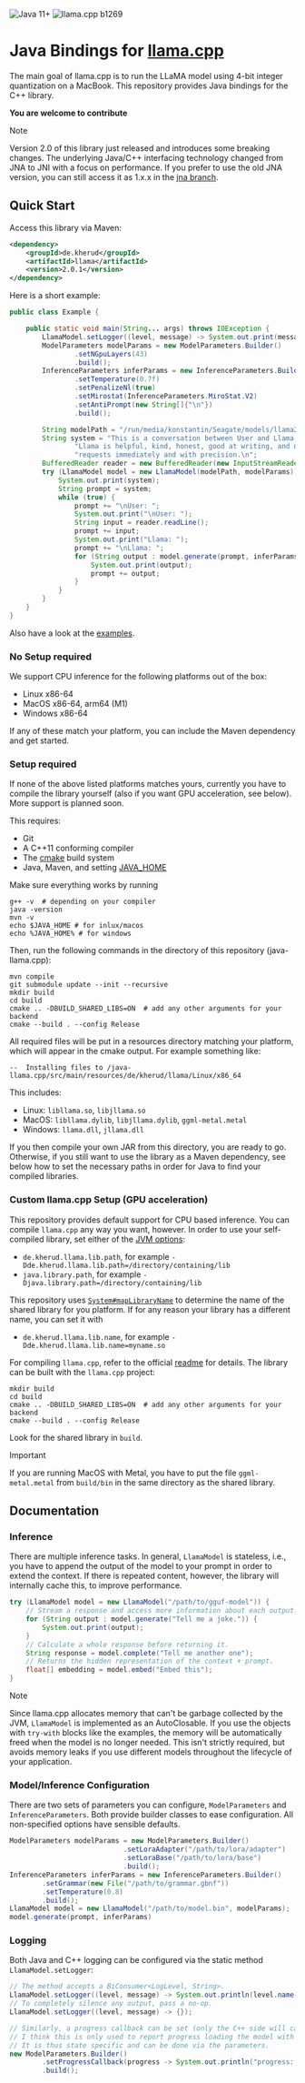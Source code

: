 ![Java 11+](https://img.shields.io/badge/Java-11%2B-informational)
![llama.cpp b1269](https://img.shields.io/badge/llama.cpp-%23b1269-informational)

# Java Bindings for [llama.cpp](https://github.com/ggerganov/llama.cpp)

The main goal of llama.cpp is to run the LLaMA model using 4-bit integer quantization on a MacBook.
This repository provides Java bindings for the C++ library.

**You are welcome to contribute**

> [!NOTE]
> Version 2.0 of this library just released and introduces some breaking changes. The underlying Java/C++ interfacing 
> technology changed from JNA to JNI with a focus on performance. If you prefer to use the old JNA version, you can 
> still access it as 1.x.x in the [jna branch](https://github.com/kherud/java-llama.cpp/tree/jna).

## Quick Start

Access this library via Maven:

```xml
<dependency>
    <groupId>de.kherud</groupId>
    <artifactId>llama</artifactId>
    <version>2.0.1</version>
</dependency>
```

Here is a short example:

```java
public class Example {

	public static void main(String... args) throws IOException {
        LlamaModel.setLogger((level, message) -> System.out.print(message));
        ModelParameters modelParams = new ModelParameters.Builder()
                .setNGpuLayers(43)
                .build();
        InferenceParameters inferParams = new InferenceParameters.Builder()
                .setTemperature(0.7f)
                .setPenalizeNl(true)
                .setMirostat(InferenceParameters.MiroStat.V2)
                .setAntiPrompt(new String[]{"\n"})
                .build();

        String modelPath = "/run/media/konstantin/Seagate/models/llama2/llama-2-13b-chat/ggml-model-q4_0.gguf";
        String system = "This is a conversation between User and Llama, a friendly chatbot.\n" +
                "Llama is helpful, kind, honest, good at writing, and never fails to answer any " +
                "requests immediately and with precision.\n";
        BufferedReader reader = new BufferedReader(new InputStreamReader(System.in, StandardCharsets.UTF_8));
        try (LlamaModel model = new LlamaModel(modelPath, modelParams)) {
            System.out.print(system);
            String prompt = system;
            while (true) {
                prompt += "\nUser: ";
                System.out.print("\nUser: ");
                String input = reader.readLine();
                prompt += input;
                System.out.print("Llama: ");
                prompt += "\nLlama: ";
                for (String output : model.generate(prompt, inferParams)) {
                    System.out.print(output);
                    prompt += output;
                }
            }
        }
    }
}
```

Also have a look at the [examples](src/test/java/examples).

### No Setup required

We support CPU inference for the following platforms out of the box:

- Linux x86-64
- MacOS x86-64, arm64 (M1)
- Windows x86-64

If any of these match your platform, you can include the Maven dependency and get started.

### Setup required

If none of the above listed platforms matches yours, currently you have to compile the library yourself (also if you 
want GPU acceleration, see below). More support is planned soon.

This requires:

- Git
- A C++11 conforming compiler
- The [cmake](https://www.cmake.org/) build system
- Java, Maven, and setting [JAVA_HOME](https://www.baeldung.com/java-home-on-windows-7-8-10-mac-os-x-linux)

Make sure everything works by running

```
g++ -v  # depending on your compiler
java -version
mvn -v
echo $JAVA_HOME # for inlux/macos
echo %JAVA_HOME% # for windows
```

Then, run the following commands in the directory of this repository (java-llama.cpp):

```shell
mvn compile
git submodule update --init --recursive
mkdir build
cd build
cmake .. -DBUILD_SHARED_LIBS=ON  # add any other arguments for your backend
cmake --build . --config Release
```

All required files will be put in a resources directory matching your platform, which will appear in the cmake output. For example something like:

```shell
--  Installing files to /java-llama.cpp/src/main/resources/de/kherud/llama/Linux/x86_64
```

This includes:

- Linux: `libllama.so`, `libjllama.so`
- MacOS: `libllama.dylib`, `libjllama.dylib`, `ggml-metal.metal`
- Windows: `llama.dll`, `jllama.dll`

If you then compile your own JAR from this directory, you are ready to go. Otherwise, if you still want to use the library
as a Maven dependency, see below how to set the necessary paths in order for Java to find your compiled libraries.

### Custom llama.cpp Setup (GPU acceleration)

This repository provides default support for CPU based inference. You can compile `llama.cpp` any way you want, however.
In order to use your self-compiled library, set either of the [JVM options](https://www.jetbrains.com/help/idea/tuning-the-ide.html#configure-jvm-options):

- `de.kherud.llama.lib.path`, for example `-Dde.kherud.llama.lib.path=/directory/containing/lib`
- `java.library.path`, for example `-Djava.library.path=/directory/containing/lib`

This repository uses [`System#mapLibraryName`](https://docs.oracle.com/javase%2F7%2Fdocs%2Fapi%2F%2F/java/lang/System.html) to determine the name of the shared library for you platform.
If for any reason your library has a different name, you can set it with

- `de.kherud.llama.lib.name`, for example `-Dde.kherud.llama.lib.name=myname.so`

For compiling `llama.cpp`, refer to the official [readme](https://github.com/ggerganov/llama.cpp#build) for details.
The library can be built with the `llama.cpp` project:

```shell
mkdir build
cd build
cmake .. -DBUILD_SHARED_LIBS=ON  # add any other arguments for your backend
cmake --build . --config Release
```

Look for the shared library in `build`.

> [!IMPORTANT]
> If you are running MacOS with Metal, you have to put the file `ggml-metal.metal` from `build/bin` in the same directory as the shared library.

## Documentation

### Inference

There are multiple inference tasks. In general, `LlamaModel` is stateless, i.e., you have to append the output of the 
model to your prompt in order to extend the context. If there is repeated content, however, the library will internally
cache this, to improve performance.

```java
try (LlamaModel model = new LlamaModel("/path/to/gguf-model")) {
    // Stream a response and access more information about each output.
    for (String output : model.generate("Tell me a joke.")) {
        System.out.print(output);
    }
    // Calculate a whole response before returning it.
    String response = model.complete("Tell me another one");
    // Returns the hidden representation of the context + prompt.
    float[] embedding = model.embed("Embed this");
}
```

> [!NOTE]
> Since llama.cpp allocates memory that can't be garbage collected by the JVM, `LlamaModel` is implemented as an
> AutoClosable. If you use the objects with `try-with` blocks like the examples, the memory will be automatically
> freed when the model is no longer needed. This isn't strictly required, but avoids memory leaks if you use different
> models throughout the lifecycle of your application.

### Model/Inference Configuration

There are two sets of parameters you can configure, `ModelParameters` and `InferenceParameters`. Both provide builder 
classes to ease configuration. All non-specified options have sensible defaults.

```java
ModelParameters modelParams = new ModelParameters.Builder()
                            .setLoraAdapter("/path/to/lora/adapter")
                            .setLoraBase("/path/to/lora/base")
                            .build();
InferenceParameters inferParams = new InferenceParameters.Builder()
		.setGrammar(new File("/path/to/grammar.gbnf"))
        .setTemperature(0.8)
		.build();
LlamaModel model = new LlamaModel("/path/to/model.bin", modelParams);
model.generate(prompt, inferParams)
```

### Logging

Both Java and C++ logging can be configured via the static method `LlamaModel.setLogger`:

```java
// The method accepts a BiConsumer<LogLevel, String>.
LlamaModel.setLogger((level, message) -> System.out.println(level.name() + ": " + message));
// To completely silence any output, pass a no-op.
LlamaModel.setLogger((level, message) -> {});

// Similarly, a progress callback can be set (only the C++ side will call this).
// I think this is only used to report progress loading the model with a value of 0-1.
// It is thus state specific and can be done via the parameters.
new ModelParameters.Builder()
        .setProgressCallback(progress -> System.out.println("progress: " + progress))
        .build();
```
